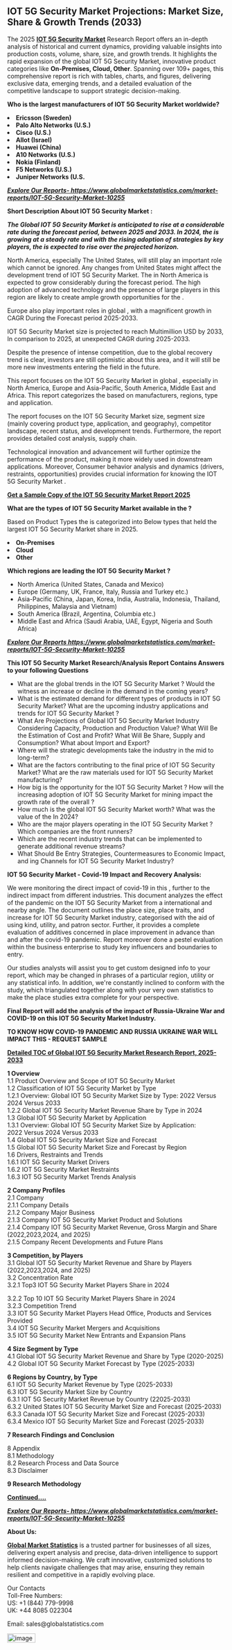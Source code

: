 <h2><strong>IOT 5G Security Market Projections: Market Size, Share & Growth Trends (2033)</strong></h2><p>The 2025 <strong><a href="https://www.globalmarketstatistics.com/market-reports/IOT-5G-Security-Market-10255">IOT 5G Security Market</a></strong> Research Report offers an in-depth analysis of historical and current dynamics, providing valuable insights into production costs, volume, share, size, and growth trends. It highlights the rapid expansion of the global IOT 5G Security Market, innovative product categories like <strong>On-Premises, Cloud, Other</strong>. Spanning over 109+ pages, this comprehensive report is rich with tables, charts, and figures, delivering exclusive data, emerging trends, and a detailed evaluation of the competitive landscape to support strategic decision-making.</p><p><strong>Who is the largest manufacturers of IOT 5G Security Market worldwide?</strong></p><p><strong><li>Ericsson (Sweden)<li>Palo Alto Networks (U.S.)<li>Cisco (U.S.)<li>Allot (Israel)<li>Huawei (China)<li>A10 Networks (U.S.)<li>Nokia (Finland)<li>F5 Networks (U.S.)<li>Juniper Networks (U.S.</strong></p><p><strong><em><a href="https://www.globalmarketstatistics.com/market-reports/IOT-5G-Security-Market-10255">Explore Our Reports-&nbsp;https://www.globalmarketstatistics.com/market-reports/IOT-5G-Security-Market-10255</a></em></strong></p><p><strong>Short Description About IOT 5G Security Market :</strong></p><p><strong><em>The Global IOT 5G Security Market is anticipated to rise at a considerable rate during the forecast period, between 2025 and 2033. In 2024, the is growing at a steady rate and with the rising adoption of strategies by key players, the is expected to rise over the projected horizon.</em></strong></p><p>North America, especially The United States, will still play an important role which cannot be ignored. Any changes from United States might affect the development trend of IOT 5G Security Market. The in North America is expected to grow considerably during the forecast period. The high adoption of advanced technology and the presence of large players in this region are likely to create ample growth opportunities for the .</p><p>Europe also play important roles in global , with a magnificent growth in CAGR During the Forecast period 2025-2033.</p><p>IOT 5G Security Market size is projected to reach Multimillion USD by 2033, In comparison to 2025, at unexpected CAGR during 2025-2033.</p><p>Despite the presence of intense competition, due to the global recovery trend is clear, investors are still optimistic about this area, and it will still be more new investments entering the field in the future.</p><p>This report focuses on the IOT 5G Security Market in global , especially in North America, Europe and Asia-Pacific, South America, Middle East and Africa. This report categorizes the based on manufacturers, regions, type and application.</p><p>The report focuses on the IOT 5G Security Market size, segment size (mainly covering product type, application, and geography), competitor landscape, recent status, and development trends. Furthermore, the report provides detailed cost analysis, supply chain.</p><p>Technological innovation and advancement will further optimize the performance of the product, making it more widely used in downstream applications. Moreover, Consumer behavior analysis and dynamics (drivers, restraints, opportunities) provides crucial information for knowing the IOT 5G Security Market .</p><p><strong><a href="https://www.globalmarketstatistics.com/market-reports/IOT-5G-Security-Market-10255">Get a Sample Copy of the IOT 5G Security Market Report 2025</a></strong></p><p><strong>What are the types of IOT 5G Security Market available in the ?</strong></p><p>Based on Product Types the is categorized into Below types that held the largest IOT 5G Security Market share in 2025.</p><p><strong><li>On-Premises<li>Cloud<li>Other</strong></p><p><strong>Which regions are leading the IOT 5G Security Market ?</strong></p><ul><li>North America (United States, Canada and Mexico)</li><li>Europe (Germany, UK, France, Italy, Russia and Turkey etc.)</li><li>Asia-Pacific (China, Japan, Korea, India, Australia, Indonesia, Thailand, Philippines, Malaysia and Vietnam)</li><li>South America (Brazil, Argentina, Columbia etc.)</li><li>Middle East and Africa (Saudi Arabia, UAE, Egypt, Nigeria and South Africa)</li></ul><p><strong><em><a href="https://www.globalmarketstatistics.com/market-reports/IOT-5G-Security-Market-10255">Explore Our Reports https://www.globalmarketstatistics.com/market-reports/IOT-5G-Security-Market-10255</a></em></strong></p><p><strong>This IOT 5G Security Market Research/Analysis Report Contains Answers to your following Questions</strong></p><ul><li>What are the global trends in the IOT 5G Security Market ? Would the witness an increase or decline in the demand in the coming years?</li><li>What is the estimated demand for different types of products in IOT 5G Security Market? What are the upcoming industry applications and trends for IOT 5G Security Market ?</li><li>What Are Projections of Global IOT 5G Security Market Industry Considering Capacity, Production and Production Value? What Will Be the Estimation of Cost and Profit? What Will Be Share, Supply and Consumption? What about Import and Export?</li><li>Where will the strategic developments take the industry in the mid to long-term?</li><li>What are the factors contributing to the final price of IOT 5G Security Market? What are the raw materials used for IOT 5G Security Market manufacturing?</li><li>How big is the opportunity for the IOT 5G Security Market ? How will the increasing adoption of IOT 5G Security Market for mining impact the growth rate of the overall ?</li><li>How much is the global IOT 5G Security Market worth? What was the value of the In 2024?</li><li>Who are the major players operating in the IOT 5G Security Market ? Which companies are the front runners?</li><li>Which are the recent industry trends that can be implemented to generate additional revenue streams?</li><li>What Should Be Entry Strategies, Countermeasures to Economic Impact, and ing Channels for IOT 5G Security Market Industry?</li></ul><p><strong>IOT 5G Security Market - Covid-19 Impact and Recovery Analysis:</strong></p><p>We were monitoring the direct impact of covid-19 in this , further to the indirect impact from different industries. This document analyzes the effect of the pandemic on the IOT 5G Security Market from a international and nearby angle. The document outlines the place size, place traits, and increase for IOT 5G Security Market industry, categorised with the aid of using kind, utility, and patron sector. Further, it provides a complete evaluation of additives concerned in place improvement in advance than and after the covid-19 pandemic. Report moreover done a pestel evaluation within the business enterprise to study key influencers and boundaries to entry.</p><p>Our studies analysts will assist you to get custom designed info to your report, which may be changed in phrases of a particular region, utility or any statistical info. In addition, we're constantly inclined to conform with the study, which triangulated together along with your very own statistics to make the place studies extra complete for your perspective.</p><p><strong>Final Report will add the analysis of the impact of Russia-Ukraine War and COVID-19 on this IOT 5G Security Market Industry.</strong></p><p><strong>TO KNOW HOW COVID-19 PANDEMIC AND RUSSIA UKRAINE WAR WILL IMPACT THIS - REQUEST SAMPLE</strong></p><p><strong><a href="https://www.globalmarketstatistics.com/market-reports/IOT-5G-Security-Market-10255">Detailed TOC of Global IOT 5G Security Market Research Report, 2025-2033</a></strong></p><p><strong>1 Overview</strong><br /> 1.1 Product Overview and Scope of IOT 5G Security Market<br /> 1.2 Classification of IOT 5G Security Market by Type<br /> 1.2.1 Overview: Global IOT 5G Security Market Size by Type: 2022 Versus 2024 Versus 2033<br /> 1.2.2 Global IOT 5G Security Market Revenue Share by Type in 2024<br /> 1.3 Global IOT 5G Security Market by Application<br /> 1.3.1 Overview: Global IOT 5G Security Market Size by Application: 2022&nbsp;Versus 2024 Versus 2033<br /> 1.4 Global IOT 5G Security Market Size and Forecast<br /> 1.5 Global IOT 5G Security Market Size and Forecast by Region<br /> 1.6 Drivers, Restraints and Trends<br /> 1.6.1 IOT 5G Security Market Drivers<br /> 1.6.2 IOT 5G Security Market Restraints<br /> 1.6.3 IOT 5G Security Market Trends Analysis</p><p><strong>2 Company Profiles</strong><br /> 2.1 Company<br /> 2.1.1 Company Details<br /> 2.1.2 Company Major Business<br /> 2.1.3 Company IOT 5G Security Market Product and Solutions<br /> 2.1.4 Company IOT 5G Security Market Revenue, Gross Margin and Share (2022,2023,2024, and 2025)<br /> 2.1.5 Company Recent Developments and Future Plans</p><p><strong>3 Competition, by Players</strong><br /> 3.1 Global IOT 5G Security Market Revenue and Share by Players (2022,2023,2024, and 2025)<br /> 3.2 Concentration Rate<br /> 3.2.1 Top3 IOT 5G Security Market Players Share in 2024</p><p>3.2.2 Top 10 IOT 5G Security Market Players Share in 2024<br /> 3.2.3 Competition Trend<br /> 3.3 IOT 5G Security Market Players Head Office, Products and Services Provided<br /> 3.4 IOT 5G Security Market Mergers and Acquisitions<br /> 3.5 IOT 5G Security Market New Entrants and Expansion Plans</p><p><strong>4 Size Segment by Type</strong><br /> 4.1 Global IOT 5G Security Market Revenue and Share by Type (2020-2025)<br /> 4.2 Global IOT 5G Security Market Forecast by Type (2025-2033)</p><p><strong>6 Regions by Country, by Type</strong><br /> 6.1 IOT 5G Security Market Revenue by Type (2025-2033)<br /> 6.3 IOT 5G Security Market Size by Country<br /> 6.3.1 IOT 5G Security Market Revenue by Country (22025-2033)<br /> 6.3.2 United States IOT 5G Security Market Size and Forecast (2025-2033)<br /> 6.3.3 Canada IOT 5G Security Market Size and Forecast (2025-2033)<br /> 6.3.4 Mexico IOT 5G Security Market Size and Forecast (2025-2033)</p><p><strong>7 Research Findings and Conclusion</strong></p><p>8 Appendix<br /> 8.1 Methodology<br /> 8.2 Research Process and Data Source<br /> 8.3 Disclaimer</p><p><strong>9 Research Methodology</strong></p><p><strong><a href="https://www.globalmarketstatistics.com/market-reports/IOT-5G-Security-Market-10255">Continued&hellip;.</a></strong></p><p><strong><em><a href="https://www.globalmarketstatistics.com/market-reports/IOT-5G-Security-Market-10255">Explore Our Reports-&nbsp;https://www.globalmarketstatistics.com/market-reports/IOT-5G-Security-Market-10255</a></em></strong></p><p><strong>About Us:</strong></p><p><strong><a href="https://www.globalmarketstatistics.com/">Global Market Statistics</a></strong> is a trusted partner for businesses of all sizes, delivering expert analysis and precise, data-driven intelligence to support informed decision-making. We craft innovative, customized solutions to help clients navigate challenges that may arise, ensuring they remain resilient and competitive in a rapidly evolving place.</p><p>Our Contacts<br /> Toll-Free Numbers:<br /> US: +1 (844) 779-9998<br /> UK: +44 8085 022304</p><p>Email: sales@globalstatistics.com</p>
<img width="65" height="21" alt="image" src="https://github.com/user-attachments/assets/43eb40c5-b028-423a-b195-b657df5e1463" />
